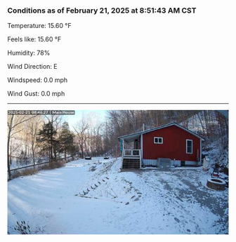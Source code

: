 ### Conditions as of February 21, 2025 at 8:51:43 AM CST 

Temperature: 15.60 &deg;F

Feels like: 15.60 &deg;F

Humidity: 78%

Wind Direction: E

Windspeed: 0.0 mph

Wind Gust: 0.0 mph

---

<img src="./images/latest.jpeg"/>

